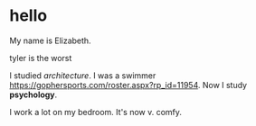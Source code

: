 # hello
My name is Elizabeth.

tyler is the worst

I studied *architecture*. 
I was a swimmer https://gophersports.com/roster.aspx?rp_id=11954. 
Now I study **psychology**.

I work a lot on my bedroom. It's now v. comfy.